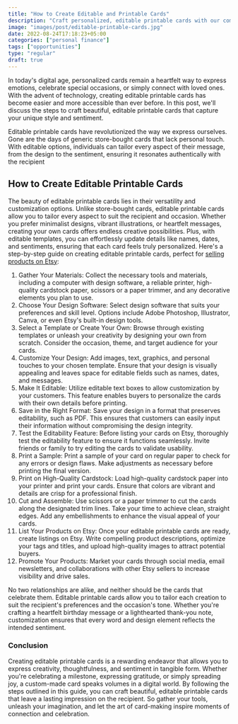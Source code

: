 ```yaml
---
title: "How to Create Editable and Printable Cards"
description: "Craft personalized, editable printable cards with our comprehensive guide. Explore creative design tips, step-by-step instructions, and tools to make your cards truly unique."
image: "images/post/editable-printable-cards.jpg"
date: 2022-08-24T17:18:23+05:00
categories: ["personal finance"]
tags: ["opportunities"]
type: "regular"
draft: true
---
```


In today's digital age, personalized cards remain a heartfelt way to express emotions, celebrate special occasions, or simply connect with loved ones. With the advent of technology, creating editable printable cards has become easier and more accessible than ever before. In this post, we'll discuss the steps to craft beautiful, editable printable cards that capture your unique style and sentiment.

Editable printable cards have revolutionized the way we express ourselves. Gone are the days of generic store-bought cards that lack personal touch. With editable options, individuals can tailor every aspect of their message, from the design to the sentiment, ensuring it resonates authentically with the recipient

## How to Create Editable Printable Cards

The beauty of editable printable cards lies in their versatility and customization options. Unlike store-bought cards, editable printable cards allow you to tailor every aspect to suit the recipient and occasion. Whether you prefer minimalist designs, vibrant illustrations, or heartfelt messages, creating your own cards offers endless creative possibilities. Plus, with editable templates, you can effortlessly update details like names, dates, and sentiments, ensuring that each card feels truly personalized. Here's a step-by-step guide on creating editable printable cards, perfect for [selling products on Etsy](/blog/sell-products-on-etsy):

1. Gather Your Materials: Collect the necessary tools and materials, including a computer with design software, a reliable printer, high-quality cardstock paper, scissors or a paper trimmer, and any decorative elements you plan to use.
2. Choose Your Design Software: Select design software that suits your preferences and skill level. Options include Adobe Photoshop, Illustrator, Canva, or even Etsy's built-in design tools.
3. Select a Template or Create Your Own: Browse through existing templates or unleash your creativity by designing your own from scratch. Consider the occasion, theme, and target audience for your cards.
4. Customize Your Design: Add images, text, graphics, and personal touches to your chosen template. Ensure that your design is visually appealing and leaves space for editable fields such as names, dates, and messages.
5. Make It Editable: Utilize editable text boxes to allow customization by your customers. This feature enables buyers to personalize the cards with their own details before printing.
6. Save in the Right Format: Save your design in a format that preserves editability, such as PDF. This ensures that customers can easily input their information without compromising the design integrity.
7. Test the Editability Feature: Before listing your cards on Etsy, thoroughly test the editability feature to ensure it functions seamlessly. Invite friends or family to try editing the cards to validate usability.
8. Print a Sample: Print a sample of your card on regular paper to check for any errors or design flaws. Make adjustments as necessary before printing the final version.
9. Print on High-Quality Cardstock: Load high-quality cardstock paper into your printer and print your cards. Ensure that colors are vibrant and details are crisp for a professional finish.
10. Cut and Assemble: Use scissors or a paper trimmer to cut the cards along the designated trim lines. Take your time to achieve clean, straight edges. Add any embellishments to enhance the visual appeal of your cards.
11. List Your Products on Etsy: Once your editable printable cards are ready, create listings on Etsy. Write compelling product descriptions, optimize your tags and titles, and upload high-quality images to attract potential buyers.
12. Promote Your Products: Market your cards through social media, email newsletters, and collaborations with other Etsy sellers to increase visibility and drive sales.

No two relationships are alike, and neither should be the cards that celebrate them. Editable printable cards allow you to tailor each creation to suit the recipient's preferences and the occasion's tone. Whether you're crafting a heartfelt birthday message or a lighthearted thank-you note, customization ensures that every word and design element reflects the intended sentiment.

### Conclusion

Creating editable printable cards is a rewarding endeavor that allows you to express creativity, thoughtfulness, and sentiment in tangible form. Whether you're celebrating a milestone, expressing gratitude, or simply spreading joy, a custom-made card speaks volumes in a digital world. By following the steps outlined in this guide, you can craft beautiful, editable printable cards that leave a lasting impression on the recipient. So gather your tools, unleash your imagination, and let the art of card-making inspire moments of connection and celebration.
